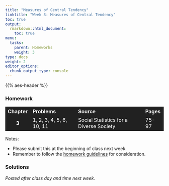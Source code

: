 ```yaml
---
title: "Measures of Central Tendency"
linktitle: "Week 3: Measures of Central Tendency"
toc: true
output:
  rmarkdown::html_document:
    toc: true
menu:
  tasks:
    parent: Homeworks
    weight: 3
type: docs
weight: 2
editor_options: 
  chunk_output_type: console
---
```


<script src="/rmarkdown-libs/kePrint/kePrint.js"></script>
<link href="/rmarkdown-libs/lightable/lightable.css" rel="stylesheet" />
<script src="/rmarkdown-libs/kePrint/kePrint.js"></script>
<link href="/rmarkdown-libs/lightable/lightable.css" rel="stylesheet" />
<script src="/rmarkdown-libs/kePrint/kePrint.js"></script>

<link href="/rmarkdown-libs/lightable/lightable.css" rel="stylesheet" />

{{% aes-header %}}

### Homework

<center>
<table>
<thead>
<tr>
<th style="text-align:center;color: #ffffff !important;background-color: #212121 !important;vertical-align: middle !important;">
Chapter
</th>
<th style="text-align:left;color: #ffffff !important;background-color: #212121 !important;vertical-align: middle !important;">
Problems
</th>
<th style="text-align:left;color: #ffffff !important;background-color: #212121 !important;vertical-align: middle !important;">
Source
</th>
<th style="text-align:left;color: #ffffff !important;background-color: #212121 !important;vertical-align: middle !important;">
Pages
</th>
</tr>
</thead>
<tbody>
<tr>
<td style="text-align:center;font-weight: bold;color: #ffffff !important;background-color: #212121 !important;vertical-align: middle !important;">
3
</td>
<td style="text-align:left;color: #ffffff !important;background-color: #212121 !important;vertical-align: middle !important;">
1, 2, 3, 4, 5, 6, 10, 11
</td>
<td style="text-align:left;color: #ffffff !important;background-color: #212121 !important;vertical-align: middle !important;">
Social Statistics for a Diverse Society
</td>
<td style="text-align:left;color: #ffffff !important;background-color: #212121 !important;vertical-align: middle !important;">
75-97
</td>
</tr>
</tbody>
</table>
</center>

Notes:

-   Please submit this at the beginning of class next week.
-   Remember to follow the [homework guidelines](/tasks/#homeworks) for consideration.

<!--
to the Submission Portal on [ecampus](https://ecampus.wvu.edu/){target="_blank"} by 11:59 PM next Wednesday.<br>
-->

### Solutions

*Posted after class day and time next week.*

<!--
<details><summary>1</summary>
<p>

a. The mode is <span class="boxed">Routine</span>.

b. The median is <span class="boxed">Routine</span>.

c. Based on the mode and median for this variable, most respondents indicate that their lives are <span class="boxed">Routine</span>.

d. <span class="boxed">A mean score is nonsense for nominal measurements</span>.

</p>
</details>

<details><summary>2</summary>
<p>

a. The is <span class="boxed">ordinal</span>.

b. By using either figure related to the highest frequency or the highest percentage, the outcome is <span class="boxed">strongly agree</span>.

c. By using either related to the highest frequency or the highest percentage, the outcome is *strongly agree* for both years this indicating a high level of support. When combined *agree*,  more than half of the 2014 (32.5% + 25.3% = 57.5%) and (39.5% + 27.0% = 66.5%) 2018 GSS samples agree that homosexuals should have the right to marry.
 
</p>
</details>

<details><summary>3</summary>
<p>

a. This has a level of an <span class="boxed">interval-ratio</span>. Using frequencies^[You can also do this using cumulative percentages.], we have
`\begin{aligned}
\dfrac{N+1}{2}&= \dfrac{32+1}{2}\\\\
&= 16.5
\end{aligned}`
Adding up the frequencies until locating the 16th and 17th cases yields the category <span class="boxed">40 hr worked last week</span>.


b. We have 

- 25th percentile = `\((32 × 0.25)\)` implying the 8th case, or <span class="boxed">30 hr worked last week</span>.
- 50th percentile is simply the median implying the category <span class="boxed">40 hr worked last week</span>.
- 75th percentile = `\((32 × 0.75)\)` implying the 24th case, or <span class="boxed">40 hr worked last week</span>.
</p>
</details>

<details><summary>4</summary>
<p>

a. The mode category is <span class="boxed">agree</span>.

b. Using frequencies, we find that the median is 2, or <span class="boxed">agree</span>.

c. 

- 20th percentile = `\((835 × 0.20)\)` implying the 167th case, or <span class="boxed">strongly agree</span>.
- 80th percentile = `\((835 × 0.80)\)` implying the 668th case, or <span class="boxed">agree</span>.

</p>
</details>

<details><summary>5</summary>
<p>

a. 



<center>

<table class="table" style="width: auto !important; margin-left: auto; margin-right: auto;">
 <thead>
  <tr>
   <th style="text-align:left;"> Race </th>
   <th style="text-align:left;"> Mode </th>
   <th style="text-align:left;"> Median </th>
  </tr>
 </thead>
<tbody>
  <tr>
   <td style="text-align:left;"> Black </td>
   <td style="text-align:left;"> Seldom </td>
   <td style="text-align:left;"> Sometimes </td>
  </tr>
  <tr>
   <td style="text-align:left;"> Hispanic </td>
   <td style="text-align:left;"> Everyday </td>
   <td style="text-align:left;"> Nearly everyday </td>
  </tr>
  <tr>
   <td style="text-align:left;"> White </td>
   <td style="text-align:left;"> Everyday </td>
   <td style="text-align:left;"> Most days </td>
  </tr>
</tbody>
</table>

</center>

b. Teens’ breakfast habits vary by race/ethnicity. Out of the three racial/ethnic groups, Black students were more likely to report seldom or sometimes eating breakfast. On the other hand, White and Hispanic students eat breakfast more frequently. The <span class="boxed">mode</span> for White and Hispanic students is everyday. 
</p>
</details>

<details><summary>6</summary>
<p>

The mode for both Males and Females is <span class="boxed">Working full-time</span>. 

Using frequencies, we have

- Males: 
`\begin{aligned}
\dfrac{N+1}{2}&= \dfrac{596+1}{2}\\\\
&= 298.5
\end{aligned}`
Adding up the frequencies until locating the 298th and 299th cases yields the category <span class="boxed">Working Full Time</span>.

- Females: 
`\begin{aligned}
\dfrac{N+1}{2}&= \dfrac{781+1}{2}\\\\
&= 391
\end{aligned}`
Adding up the frequencies until locating the 391th case yields the category <span class="boxed">Working Full Time</span>. Using either the mode or median implies that there are <span class="boxed">no substantial differences between males and females</span>.

</p>
</details>

<details><summary>10</summary>
<p>

a. \
<table class="table" style="width: auto !important; margin-left: auto; margin-right: auto;">
 <thead>
  <tr>
   <th style="text-align:left;"> Hours Worked Last Week </th>
   <th style="text-align:center;"> Frequency </th>
   <th style="text-align:center;"> Hours Worked Last Week x Frequency </th>
  </tr>
 </thead>
<tbody>
  <tr>
   <td style="text-align:left;"> 20 </td>
   <td style="text-align:center;"> 3 </td>
   <td style="text-align:center;"> 60 </td>
  </tr>
  <tr>
   <td style="text-align:left;"> 25 </td>
   <td style="text-align:center;"> 2 </td>
   <td style="text-align:center;"> 50 </td>
  </tr>
  <tr>
   <td style="text-align:left;"> 28 </td>
   <td style="text-align:center;"> 1 </td>
   <td style="text-align:center;"> 28 </td>
  </tr>
  <tr>
   <td style="text-align:left;"> 29 </td>
   <td style="text-align:center;"> 1 </td>
   <td style="text-align:center;"> 29 </td>
  </tr>
  <tr>
   <td style="text-align:left;"> 30 </td>
   <td style="text-align:center;"> 3 </td>
   <td style="text-align:center;"> 90 </td>
  </tr>
  <tr>
   <td style="text-align:left;"> 32 </td>
   <td style="text-align:center;"> 1 </td>
   <td style="text-align:center;"> 32 </td>
  </tr>
  <tr>
   <td style="text-align:left;"> 40 </td>
   <td style="text-align:center;"> 14 </td>
   <td style="text-align:center;"> 560 </td>
  </tr>
  <tr>
   <td style="text-align:left;"> 50 </td>
   <td style="text-align:center;"> 2 </td>
   <td style="text-align:center;"> 100 </td>
  </tr>
  <tr>
   <td style="text-align:left;"> 52 </td>
   <td style="text-align:center;"> 1 </td>
   <td style="text-align:center;"> 52 </td>
  </tr>
  <tr>
   <td style="text-align:left;"> 55 </td>
   <td style="text-align:center;"> 1 </td>
   <td style="text-align:center;"> 55 </td>
  </tr>
  <tr>
   <td style="text-align:left;"> 60 </td>
   <td style="text-align:center;"> 1 </td>
   <td style="text-align:center;"> 60 </td>
  </tr>
  <tr>
   <td style="text-align:left;"> 64 </td>
   <td style="text-align:center;"> 1 </td>
   <td style="text-align:center;"> 64 </td>
  </tr>
  <tr>
   <td style="text-align:left;"> 70 </td>
   <td style="text-align:center;"> 1 </td>
   <td style="text-align:center;"> 70 </td>
  </tr>
  <tr>
   <td style="text-align:left;font-weight: bold;color: white !important;background-color: #559e83 !important;"> Total </td>
   <td style="text-align:center;font-weight: bold;color: white !important;background-color: #559e83 !important;"> 32 </td>
   <td style="text-align:center;font-weight: bold;color: white !important;background-color: #559e83 !important;"> 1250 </td>
  </tr>
</tbody>
</table>

so we have 
`\begin{aligned}
\overline{Y}&=\dfrac{1250}{32}\\\\
&\approx 39.06
\end{aligned}`
or about <span class="boxed">39 hours</span>.

b. Since the median was 40 hr worked last week, the distribution is slightly <span class="boxed">skewed in a positive direction</span>. 

</p>
</details>

<details><summary>11</summary>
<p>
Since Clinton and Sanders’ middle-class income amount is higher than the U.S. Census estimated mean or median, their definition of middle class is not based on the statistical middle. It is unclear what they were using but it was not based on the actual measure.
</p>
</details>
-->
